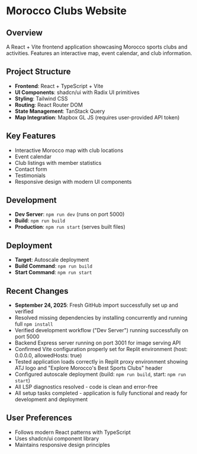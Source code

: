 # Morocco Clubs Website

## Overview
A React + Vite frontend application showcasing Morocco sports clubs and activities. Features an interactive map, event calendar, and club information.

## Project Structure
- **Frontend**: React + TypeScript + Vite
- **UI Components**: shadcn/ui with Radix UI primitives
- **Styling**: Tailwind CSS
- **Routing**: React Router DOM
- **State Management**: TanStack Query
- **Map Integration**: Mapbox GL JS (requires user-provided API token)

## Key Features
- Interactive Morocco map with club locations
- Event calendar
- Club listings with member statistics
- Contact form
- Testimonials
- Responsive design with modern UI components

## Development
- **Dev Server**: `npm run dev` (runs on port 5000)
- **Build**: `npm run build`
- **Production**: `npm run start` (serves built files)

## Deployment
- **Target**: Autoscale deployment
- **Build Command**: `npm run build`
- **Start Command**: `npm run start`

## Recent Changes
- **September 24, 2025**: Fresh GitHub import successfully set up and verified
- Resolved missing dependencies by installing concurrently and running full `npm install`
- Verified development workflow ("Dev Server") running successfully on port 5000
- Backend Express server running on port 3001 for image serving API
- Confirmed Vite configuration properly set for Replit environment (host: 0.0.0.0, allowedHosts: true)
- Tested application loads correctly in Replit proxy environment showing ATJ logo and "Explore Morocco's Best Sports Clubs" header
- Configured autoscale deployment (build: `npm run build`, start: `npm run start`)
- All LSP diagnostics resolved - code is clean and error-free
- All setup tasks completed - application is fully functional and ready for development and deployment

## User Preferences
- Follows modern React patterns with TypeScript
- Uses shadcn/ui component library
- Maintains responsive design principles